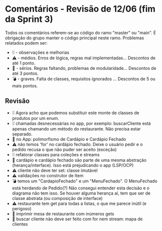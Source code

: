 # Comentários - Revisão de 12/06 (fim da Sprint 3)

Todos os comentários referem-se ao código do ramo "master" ou "main". É obrigação do grupo manter o código principal neste ramo. Problemas relatados podem ser:

  - ❕❕  - observações e melhorias
  - ⚠️ - médios. Erros de lógica, regras mal implementadas... Descontos de até 1 ponto.
  - 🚨 - sérios. Regras faltando, problemas de modularidade... Descontos de até 3 pontos.
  - 💣 - graves. Falta de classes, requisitos ignorados ... Descontos de 5 ou mais pontos.

## Revisão

  - ❕❕ Agora acho que podemos substituir este monte de classes de produtos por um enum.
  - ❕❕ chamadas desnecessárias no app, por exemplo: buscarCliente está apenas chamando um método do restaurante. Não precisa estar separado.
  - 🚨 no App: polimorfismo de Cardápio e Cardápio Fechado
  - ⚠️ não temos 'for' no cardápio fechado. Deixe o usuário pedir e o pedido recusa o que não puder ser aceito (exceção)
  - ❕❕ refatorar classes para coleções e streams
  - 🚨 cardápio e cardápio fechado são parte de uma mesma abstração (herança/interface). Isso está prejudicando o app (LSP/OCP)
  - ⚠️ cliente não deve ter set: classe imutável
  - ⚠️ validações no construtor de Item
  - 💣 temos um "CardapioFechado" e um "MenuFechado". O MenuFechado está herdando de Pedido(?) Não consegui entender esta decisão e o diagrama não tem isso. Se houver alguma herança aí, tem que ser de classe abstrata (ou composição de interface)
  - ⚠️ restaurante tem get para todas a listas, o que me parece inútil (e perigoso)
  - 🚨 imprimir mesa de restaurante com inúmeros gets
  - 🚨 buscar cliente não deve ser feito com for nem stream: mapa de clientes
  


